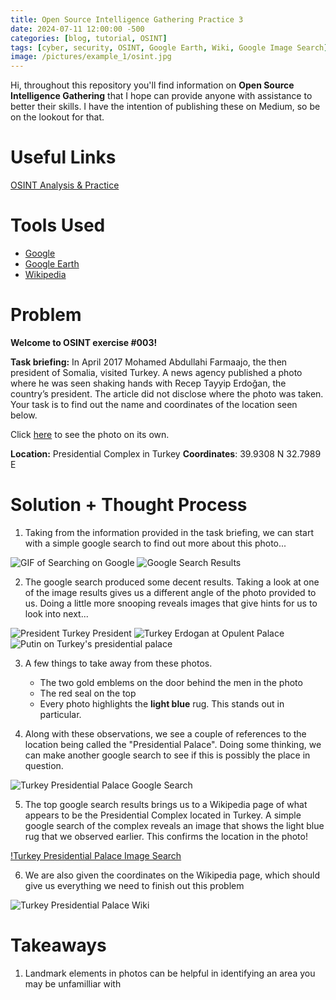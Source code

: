 ```yaml
---
title: Open Source Intelligence Gathering Practice 3
date: 2024-07-11 12:00:00 -500
categories: [blog, tutorial, OSINT]
tags: [cyber, security, OSINT, Google Earth, Wiki, Google Image Search]
image: /pictures/example_1/osint.jpg
---
```





Hi, throughout this repository you'll find information on **Open Source Intelligence Gathering** that I hope can provide anyone with assistance to better their skills. I have the intention of publishing these on Medium, so be on the lookout for that.




# Useful Links
[OSINT Analysis & Practice](https://gralhix.com/)


# Tools Used


- [Google](https://google.com/)
- [Google Earth](https://earth.google.com/web/@0,0,0a,22251752.77375655d,35y,0h,0t,0r/data=OgMKATA)
- [Wikipedia](https://www.wikipedia.org/)






# Problem
**Welcome to OSINT exercise #003!**


**Task briefing:**
In April 2017 Mohamed Abdullahi Farmaajo, the then president of Somalia, visited Turkey. A news agency published a photo where he was seen shaking hands with Recep Tayyip Erdoğan, the country’s president. The article did not disclose where the photo was taken. Your task is to find out the name and coordinates of the location seen below.


Click [here](https://gralhix.com/wp-content/uploads/2023/08/osint-exercise-003-picture.jpg) to see the photo on its own.



**Location:** Presidential Complex in Turkey
**Coordinates**: 39.9308 N 32.7989 E






# Solution + Thought Process


1. Taking from the information provided in the task briefing, we can start with a simple google search to find out more about this photo...


![GIF of Searching on Google](/pictures/example_3/giphy.gif)
![Google Search Results](/pictures/example_3/google-search.png)


2. The google search produced some decent results. Taking a look at one of the image results gives us a different angle of the photo provided to us. Doing a little more snooping reveals images that give hints for us to look into next...


![President Turkey President](/pictures/example_3/snoop-photo-1.png)
![Turkey Erdogan at Opulent Palace](/pictures/example_3/snoop-photo-2.png)
![Putin on Turkey's presidential palace](/pictures/example_3/snoop-photo-3.png)



3. A few things to take away from these photos.


   - The two gold emblems on the door behind the men in the photo
   - The red seal on the top
   - Every photo highlights the **light blue** rug. This stands out in particular.


4. Along with these observations, we see a couple of references to the location being called the "Presidential Palace". Doing some thinking, we can make another google search to see if this is possibly the place in question.


![Turkey Presidential Palace Google Search](/pictures/example_3/Turkey-Presidential-Palace-Google.png)


5. The top google search results brings us to a Wikipedia page of what appears to be the Presidential Complex located in Turkey. A simple google search of the complex reveals an image that shows the light blue rug that we observed earlier. This confirms the location in the photo!

[!Turkey Presidential Palace Image Search](/pictures/example_3/president-palace.png)


6. We are also given the coordinates on the Wikipedia page, which should give us everything we need to finish out this problem

![Turkey Presidential Palace Wiki](/pictures/example_3/presidential-complex-wiki.png)


# Takeaways

1. Landmark elements in photos can be helpful in identifying an area you may be unfamilliar with







